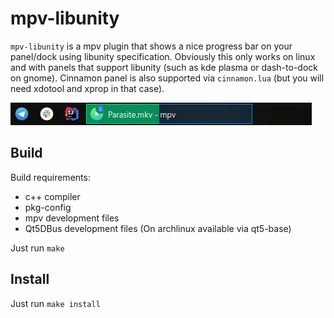 # mpv-libunity
`mpv-libunity` is a mpv plugin that shows a nice progress bar on your panel/dock using libunity specification. Obviously this only works on linux and with panels that support libunity (such as kde plasma or dash-to-dock on gnome). Cinnamon panel is also supported via `cinnamon.lua` (but you will need xdotool and xprop in that case).

![](image.png)

## Build
Build requirements:
 - c++ compiler
 - pkg-config
 - mpv development files
 - Qt5DBus development files (On archlinux available via qt5-base)

Just run `make`

## Install
Just run `make install`
